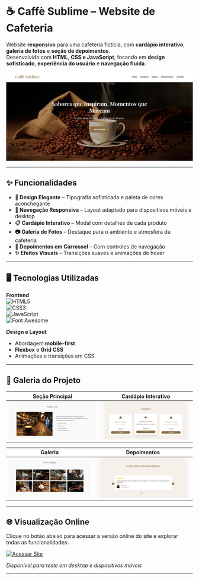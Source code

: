 # ☕ Caffè Sublime – Website de Cafeteria

Website **responsivo** para uma cafeteria fictícia, com **cardápio interativo**, **galeria de fotos** e **seção de depoimentos**.  
Desenvolvido com **HTML, CSS e JavaScript**, focando em **design sofisticado**, **experiência do usuário** e **navegação fluida**.

![Preview do Site](/docs/preview1.png)

---

## ✨ Funcionalidades

- **🎨 Design Elegante** – Tipografia sofisticada e paleta de cores aconchegante
- **📱 Navegação Responsiva** – Layout adaptado para dispositivos móveis e desktop
- **📋 Cardápio Interativo** – Modal com detalhes de cada produto
- **📷 Galeria de Fotos** – Destaque para o ambiente e atmosfera da cafeteria
- **💬 Depoimentos em Carrossel** – Com controles de navegação
- **✨ Efeitos Visuais** – Transições suaves e animações de hover

---

## 🖥️ Tecnologias Utilizadas

**Frontend**  
![HTML5](https://img.shields.io/badge/HTML5-E34F26?style=flat&logo=html5&logoColor=white)  
![CSS3](https://img.shields.io/badge/CSS3-1572B6?style=flat&logo=css3&logoColor=white)  
![JavaScript](https://img.shields.io/badge/JavaScript-F7DF1E?style=flat&logo=javascript&logoColor=black)  
![Font Awesome](https://img.shields.io/badge/Font_Awesome-528DD7?style=flat&logo=font-awesome&logoColor=white)

**Design e Layout**
- Abordagem **mobile-first**
- **Flexbox** e **Grid CSS**
- Animações e transições em CSS

---

## 🎨 Galeria do Projeto

| Seção Principal | Cardápio Interativo |
|-----------------|---------------------|
| ![Seção Hero](/docs/preview2.png) | ![Modal do Cardápio](/docs/preview4.png) |

| Galeria | Depoimentos |
|---------|-------------|
| ![Galeria de Fotos](/docs/preview3.png) | ![Carrossel de Depoimentos](/docs/preview5.png) |

---

## 🌐 Visualização Online

Clique no botão abaixo para acessar a versão online do site e explorar todas as funcionalidades:

[![Acessar Site](https://img.shields.io/badge/🌐_Acessar_Site_Caffè_Sublime-FF7135?style=for-the-badge&logo=google-chrome&logoColor=white)](https://caffe-sublime.onrender.com)

*Disponível para teste em desktop e dispositivos móveis*

---
